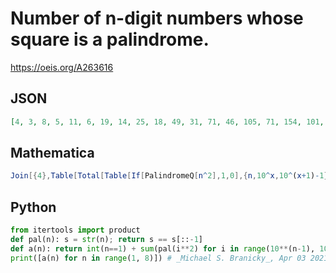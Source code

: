 # Number of n\-digit numbers whose square is a palindrome\.
https://oeis.org/A263616
## JSON
```JSON
[4, 3, 8, 5, 11, 6, 19, 14, 25, 18, 49, 31, 71, 46, 105, 71, 154, 101, 209, 132, 292, 182]
```
## Mathematica
```Mathematica
Join[{4},Table[Total[Table[If[PalindromeQ[n^2],1,0],{n,10^x,10^(x+1)-1}]],{x,9}]] (* _Harvey P. Dale_, Apr 09 2019 *)
```
## Python
```Python
from itertools import product
def pal(n): s = str(n); return s == s[::-1]
def a(n): return int(n==1) + sum(pal(i**2) for i in range(10**(n-1), 10**n))
print([a(n) for n in range(1, 8)]) # _Michael S. Branicky_, Apr 03 2021
```
